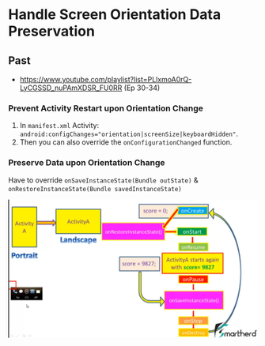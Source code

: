 # Handle Screen Orientation Data Preservation

## Past

- https://www.youtube.com/playlist?list=PLlxmoA0rQ-LyCGSSD_nuPAmXDSR_FU0RR (Ep 30-34)

### Prevent Activity Restart upon Orientation Change

1. In `manifest.xml` Activity: `android:configChanges="orientation|screenSize|keyboardHidden"`.
2. Then you can also override the `onConfigurationChanged` function.

### Preserve Data upon Orientation Change

Have to override `onSaveInstanceState(Bundle outState)` & `onRestoreInstanceState(Bundle savedInstanceState)`

![](/Illustrations/old_way.png)
